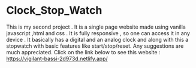 # Clock_Stop_Watch
This is my second project . It is a single page website made using vanilla javascript ,html and css . It is fully responsive , so one can access it in any device . It basically has a digital and an analog clock and along with this a stopwatch with basic features like start/stop/reset. Any suggestions are much appreciated.
Click on the link below to see this website :
https://vigilant-bassi-2d973d.netlify.app/
